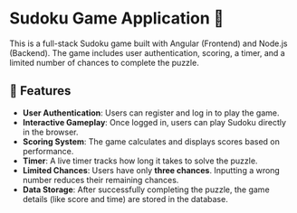 # Sudoku Game Application 🧩

This is a full-stack Sudoku game built with Angular (Frontend) and Node.js (Backend). The game includes user authentication, scoring, a timer, and a limited number of chances to complete the puzzle.

## 🔐 Features

- **User Authentication**: Users can register and log in to play the game.
- **Interactive Gameplay**: Once logged in, users can play Sudoku directly in the browser.
- **Scoring System**: The game calculates and displays scores based on performance.
- **Timer**: A live timer tracks how long it takes to solve the puzzle.
- **Limited Chances**: Users have only **three chances**. Inputting a wrong number reduces their remaining chances.
- **Data Storage**: After successfully completing the puzzle, the game details (like score and time) are stored in the database.



